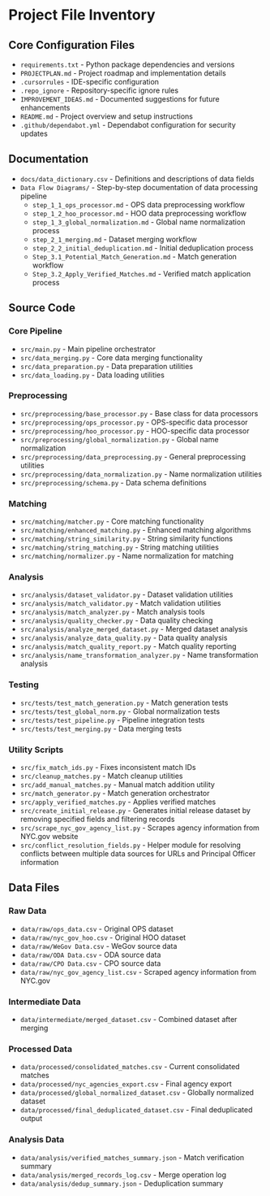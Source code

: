 # Project File Inventory

## Core Configuration Files
- `requirements.txt` - Python package dependencies and versions
- `PROJECTPLAN.md` - Project roadmap and implementation details
- `.cursorrules` - IDE-specific configuration
- `.repo_ignore` - Repository-specific ignore rules
- `IMPROVEMENT_IDEAS.md` - Documented suggestions for future enhancements
- `README.md` - Project overview and setup instructions
- `.github/dependabot.yml` - Dependabot configuration for security updates

## Documentation
- `docs/data_dictionary.csv` - Definitions and descriptions of data fields
- `Data Flow Diagrams/` - Step-by-step documentation of data processing pipeline
  - `step_1_1_ops_processor.md` - OPS data preprocessing workflow
  - `step_1_2_hoo_processor.md` - HOO data preprocessing workflow
  - `step_1_3_global_normalization.md` - Global name normalization process
  - `step_2_1_merging.md` - Dataset merging workflow
  - `step_2_2_initial_deduplication.md` - Initial deduplication process
  - `Step_3.1_Potential_Match_Generation.md` - Match generation workflow
  - `Step_3.2_Apply_Verified_Matches.md` - Verified match application process

## Source Code

### Core Pipeline
- `src/main.py` - Main pipeline orchestrator
- `src/data_merging.py` - Core data merging functionality
- `src/data_preparation.py` - Data preparation utilities
- `src/data_loading.py` - Data loading utilities

### Preprocessing
- `src/preprocessing/base_processor.py` - Base class for data processors
- `src/preprocessing/ops_processor.py` - OPS-specific data processor
- `src/preprocessing/hoo_processor.py` - HOO-specific data processor
- `src/preprocessing/global_normalization.py` - Global name normalization
- `src/preprocessing/data_preprocessing.py` - General preprocessing utilities
- `src/preprocessing/data_normalization.py` - Name normalization utilities
- `src/preprocessing/schema.py` - Data schema definitions

### Matching
- `src/matching/matcher.py` - Core matching functionality
- `src/matching/enhanced_matching.py` - Enhanced matching algorithms
- `src/matching/string_similarity.py` - String similarity functions
- `src/matching/string_matching.py` - String matching utilities
- `src/matching/normalizer.py` - Name normalization for matching

### Analysis
- `src/analysis/dataset_validator.py` - Dataset validation utilities
- `src/analysis/match_validator.py` - Match validation utilities
- `src/analysis/match_analyzer.py` - Match analysis tools
- `src/analysis/quality_checker.py` - Data quality checking
- `src/analysis/analyze_merged_dataset.py` - Merged dataset analysis
- `src/analysis/analyze_data_quality.py` - Data quality analysis
- `src/analysis/match_quality_report.py` - Match quality reporting
- `src/analysis/name_transformation_analyzer.py` - Name transformation analysis

### Testing
- `src/tests/test_match_generation.py` - Match generation tests
- `src/tests/test_global_norm.py` - Global normalization tests
- `src/tests/test_pipeline.py` - Pipeline integration tests
- `src/tests/test_merging.py` - Data merging tests

### Utility Scripts
- `src/fix_match_ids.py` - Fixes inconsistent match IDs
- `src/cleanup_matches.py` - Match cleanup utilities
- `src/add_manual_matches.py` - Manual match addition utility
- `src/match_generator.py` - Match generation orchestrator
- `src/apply_verified_matches.py` - Applies verified matches
- `src/create_initial_release.py` - Generates initial release dataset by removing specified fields and filtering records
- `src/scrape_nyc_gov_agency_list.py` - Scrapes agency information from NYC.gov website
- `src/conflict_resolution_fields.py` - Helper module for resolving conflicts between multiple data sources for URLs and Principal Officer information

## Data Files

### Raw Data
- `data/raw/ops_data.csv` - Original OPS dataset
- `data/raw/nyc_gov_hoo.csv` - Original HOO dataset
- `data/raw/WeGov Data.csv` - WeGov source data
- `data/raw/ODA Data.csv` - ODA source data
- `data/raw/CPO Data.csv` - CPO source data
- `data/raw/nyc_gov_agency_list.csv` - Scraped agency information from NYC.gov

### Intermediate Data
- `data/intermediate/merged_dataset.csv` - Combined dataset after merging

### Processed Data
- `data/processed/consolidated_matches.csv` - Current consolidated matches
- `data/processed/nyc_agencies_export.csv` - Final agency export
- `data/processed/global_normalized_dataset.csv` - Globally normalized dataset
- `data/processed/final_deduplicated_dataset.csv` - Final deduplicated output

### Analysis Data
- `data/analysis/verified_matches_summary.json` - Match verification summary
- `data/analysis/merged_records_log.csv` - Merge operation log
- `data/analysis/dedup_summary.json` - Deduplication summary 